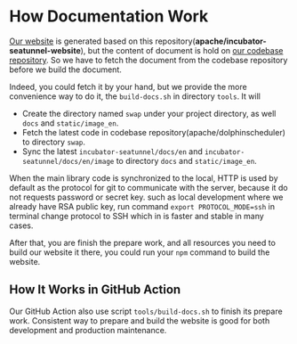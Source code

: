 # How Documentation Work

[Our website](https://seatunnel.apache.org) is generated based on this repository(**apache/incubator-seatunnel-website**),
but the content of document is hold on [our codebase repository](https://github.com/apache/incubator-seatunnel/tree/dev/docs).
So we have to fetch the document from the codebase repository before we build the document.

Indeed, you could fetch it by your hand, but we provide the more convenience way to do it, the `build-docs.sh` in directory
`tools`. It will

* Create the directory named `swap` under your project directory, as well `docs` and `static/image_en`.
* Fetch the latest code in codebase repository(apache/dolphinscheduler) to directory `swap`.
* Sync the latest `incubator-seatunnel/docs/en` and `incubator-seatunnel/docs/en/image` to directory `docs` and `static/image_en`.

When the main library code is synchronized to the local, HTTP is used by default as the protocol for git to communicate with the server, because it do not requests password or secret key. such as local development where we already have RSA public key, run command `export PROTOCOL_MODE=ssh` in terminal change protocol to SSH which in is faster and stable in many cases.

After that, you are finish the prepare work, and all resources you need to build our website it there, you could run your
`npm` command to build the website.

## How It Works in GitHub Action

Our GitHub Action also use script `tools/build-docs.sh` to finish its prepare work. Consistent way to prepare and build
the website is good for both development and production maintenance.
